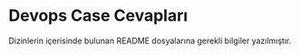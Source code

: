 # Devops Case Cevapları

Dizinlerin içerisinde bulunan README dosyalarına gerekli bilgiler yazılmıştır.
